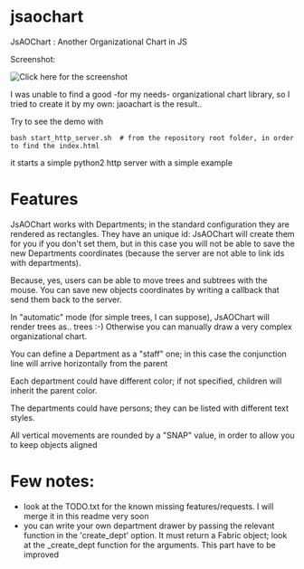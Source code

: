 # jsaochart

JsAOChart : Another Organizational Chart in JS


Screenshot:

![Click here for the screenshot]( https://user-images.githubusercontent.com/2760504/51443121-76a29b00-1ce4-11e9-960c-fb7972787007.png )


I was unable to find a good -for my needs- organizational chart library, so I tried to create it by my own: jaoachart is the result..

Try to see the demo with 
```
bash start_http_server.sh  # from the repository root folder, in order to find the index.html
```
it starts a simple python2 http server with a simple example


# Features

JsAOChart works with Departments; in the standard configuration they are rendered as rectangles. They have an unique id: JsAOChart will create them for you if you don't set them, but in this case you will not be able to save the new Departments coordinates (because the server are not able to link ids with departments).

Because, yes, users can be able to move trees and subtrees with the mouse. You can save new objects coordinates by writing a callback that send them back to the server.

In "automatic" mode (for simple trees, I can suppose), JsAOChart will render trees as.. trees :-) Otherwise you can manually draw a very complex organizational chart.

You can define a Department as a "staff" one; in this case the conjunction line will arrive horizontally from the parent

Each department could have different color; if not specified, children will inherit the parent color.

The departments could have persons; they can be listed with different text styles.

All vertical movements are rounded by a "SNAP" value, in order to allow you to keep objects aligned 

# Few notes:
- look at the TODO.txt for the known missing features/requests. I will merge it in this readme very soon
- you can write your own department drawer by passing the relevant function in the 'create_dept' option. It must return a Fabric object; look at the \_create_dept function for the arguments. This part have to be improved
